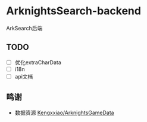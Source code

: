
 # ArknightsSearch-backend
 
ArkSearch后端

 ## TODO

 - [ ] 优化extraCharData
 - [ ] i18n
 - [ ] api文档

## 鸣谢
 
 - 数据资源 [Kengxxiao/ArknightsGameData](https://github.com/Kengxxiao/ArknightsGameData)